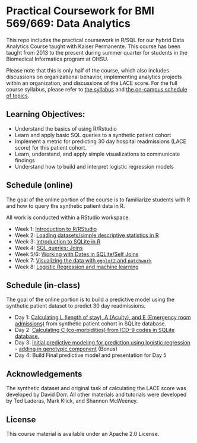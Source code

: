 # Practical Coursework for BMI 569/669: Data Analytics

This repo includes the practical coursework in R/SQL for our hybrid Data Analytics Course taught with Kaiser Permanente. This course has been taught from 2013 to the present during summer quarter for students in the Biomedical Informatics program at OHSU.

Please note that this is only half of the course, which also includes discussions on organizational behavior, implementing analytics projects within an organization, and discussions of the LACE score. For the full course syllabus, please refer to [the syllabus](pdf/bmi_569_syllabus.pdf) and [the on-campus schedule of topics](pdf/on_campus_course_outline.pdf).

## Learning Objectives:

- Understand the basics of using R/Rstudio
- Learn and apply basic SQL queries to a synthetic patient cohort
- Implement a metric for predicting 30 day hospital readmissions (LACE score) for this patient cohort.
- Learn, understand, and apply simple visualizations to communicate findings
- Understand how to build and interpret logistic regression models

## Schedule (online)

The goal of the online portion of the course is to familiarize students with R and how to query the synthetic patient data in R. 

All work is conducted within a RStudio workspace.

- Week 1: [Introduction to R/RStudio](https://github.com/laderast/AnalyticsCourse/tree/master/week1)
- Week 2: [Loading datasets/simple descriptive statistics in R](http://github.com/laderast/AnalyticsCourse/tree/master/week2)
- Week 3: [Introduction to SQLite in R](http://github.com/laderast/AnalyticsCourse/tree/master/week3)
- Week 4: [SQL queries: Joins](http://github.com/laderast/AnalyticsCourse/tree/master/week4)
- Week 5/6: [Working with Dates in SQLite/Self Joins](http://github.com/laderast/AnalyticsCourse/tree/master/weeks5-6)
- Week 7: [Visualizing the data with `ggplot2` and `patchwork`](http://github.com/laderast/AnalyticsCourse/tree/master/week7)
- Week 8: [Logistic Regression and machine learning](http://github.com/laderast/AnalyticsCourse/tree/master/week8)

## Schedule (in-class)

The goal of the online portion is to build a predictive model using the synthetic patient dataset to predict 30 day readmissions. 

- Day 1: [Calculating L (length of stay), A (Acuity), and E (Emergency room admissions)](http://github.com/laderast/AnalyticsCourse/tree/master/in-class/Assignment1.Rmd) from synthetic patient cohort in SQLite database.  
- Day 2: [Calculating C (co-morbidities) from ICD-9 codes in SQLite database.](http://github.com/laderast/AnalyticsCourse/tree/master/in-class/Assignment2.Rmd)
- Day 3: [Initial predictive modeling for prediction using logistic regression](http://github.com/laderast/AnalyticsCourse/tree/master/in-class/LogisticRegression.Rmd)
      - [adding in genotypic component](http://github.com/laderast/AnalyticsCourse/tree/master/in-class/BonusAssignment.Rmd) (Bonus) 
- Day 4: Build Final predictive model and presentation for Day 5  

## Acknowledgements

The synthetic dataset and original task of calculating the LACE score was developed by David Dorr. All other materials and tutorials were developed by Ted Laderas, Mark Klick, and Shannon McWeeney. 

## License

This course material is available under an Apache 2.0 License.
